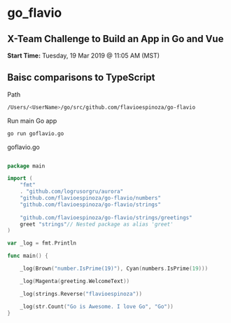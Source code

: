 # go_flavio

## X-Team Challenge to Build an App in Go and Vue

**Start Time:** Tuesday, 19 Mar 2019 @ 11:05 AM (MST)

## Baisc comparisons to TypeScript

Path
```bash
/Users/<UserName>/go/src/github.com/flavioespinoza/go-flavio
```

Run main Go app
```bash
go run goflavio.go
```

goflavio.go
```go

package main

import (
	"fmt"
	. "github.com/logrusorgru/aurora"
    "github.com/flavioespinoza/go-flavio/numbers"
    "github.com/flavioespinoza/go-flavio/strings"
    
    "github.com/flavioespinoza/go-flavio/strings/greetings" 
	greet "strings"// Nested package as alias 'greet'
)

var _log = fmt.Println

func main() {

	_log(Brown("number.IsPrime(19)"), Cyan(numbers.IsPrime(19)))

	_log(Magenta(greeting.WelcomeText))

	_log(strings.Reverse("flavioespinoza"))

	_log(str.Count("Go is Awesome. I love Go", "Go"))
}

```